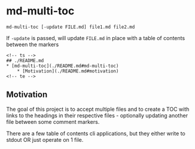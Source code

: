# md-multi-toc

```
md-multi-toc [-update FILE.md] file1.md file2.md
```

If `-update` is passed, will update `FILE.md` in place with a table of contents
between the markers

```
<!-- ts -->
## ./README.md 
* [md-multi-toc](./README.md#md-multi-toc)
    * [Motivation](./README.md#motivation)
<!-- te -->
```

## Motivation

The goal of this project is to accept multiple files and to create a TOC with links to the headings in their respective files - optionally updating another file between some comment markers.

There are a few table of contents cli applications, but they either write to stdout OR just operate on 1 file.
